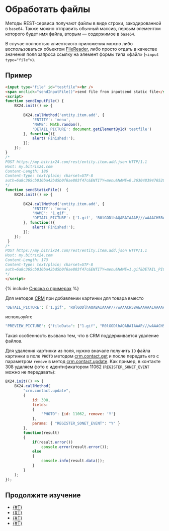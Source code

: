 # Обработать файлы

Методы REST-сервиса получают файлы в виде строки, закодированной в `base64`. Также можно отправить обычный массив, первым элементом которого будет имя файла, вторым — содержимое в `base64`.

В случае полностью клиентского приложения можно либо воспользоваться объектом [FileReader](http://www.w3.org/TR/FileAPI/), либо просто отдать в качестве значения поля запроса ссылку на элемент формы типа «файл» (`<input type="file">`).

## Пример

```html
<input type="file" id="testfile"><br />
<span onclick="sendInputFile()">send file from inputsend static file</span>
<script>
function sendInputFile() {
    BX24.init(() => {
    
        BX24.callMethod('entity.item.add', {
            'ENTITY': 'menu',
            'NAME': Math.random(),
            'DETAIL_PICTURE': document.getElementById('testfile')
        }, function(){
            alert('Finished!');
        });
    });
}
/*
POST https://my.bitrix24.com/rest/entity.item.add.json HTTP/1.1
Host: my.bitrix24.com
Content-Length: 186
Content-Type: text/plain; charset=UTF-8
auth=6a8c365cb010ba42bd5b0f6ae803f47c&ENTITY=menu&NAME=0.2630483947652045&DETAIL_PICTURE[0]=1.gif&DETAIL_PICTURE[1]=R0lGODlhAQABAIAAAP%2F%2F%2FwAAACH5BAEAAAAALAAAAAABAAEAAAICRAEAOw%3D%3D
*/
function sendStaticFile()  {
    BX24.init(() => {
    
        BX24.callMethod('entity.item.add', {
            'ENTITY': 'menu',
            'NAME': '1.gif',
            'DETAIL_PICTURE': ['1.gif', 'R0lGODlhAQABAIAAAP///wAAACH5BAEAAAAALAAAAAABAAEAAAICRAEAOw==']
        }, function(){
            alert('Finished!');
        });
    });
 }
/*
POST https://my.bitrix24.com/rest/entity.item.add.json HTTP/1.1
Host: my.bitrix24.com
Content-Length: 173
Content-Type: text/plain; charset=UTF-8
auth=6a8c365cb010ba42bd5b0f6ae803f47c&ENTITY=menu&NAME=1.gif&DETAIL_PICTURE[0]=1.gif&DETAIL_PICTURE[1]=R0lGODlhAQABAIAAAP%2F%2F%2FwAAACH5BAEAAAAALAAAAAABAAEAAAICRAEAOw%3D%3D
*/
</script>
```

{% include [Сноска о примерах](../../../_includes/examples.md) %}

Для методов [CRM](../../crm/index.md) при добавлении картинки для товара вместо

```php
'DETAIL_PICTURE': ['1.gif', 'R0lGODlhAQABAIAAAP///wAAACH5BAEAAAAALAAAAAABAAEAAAICRAEAOw==']
```

используйте

```php
"PREVIEW_PICTURE": {"fileData": ["1.gif", "R0lGODlhAQABAIAAAP///wAAACH5BAEAAAAALAAAAAABAAEAAAICRAEAOw=="]}
```

Такая особенность вызвана тем, что в CRM поддерживается удаление файлов.

Для удаления картинки из поля, нужно вначале получить `ID` файла картинки в поле `PHOTO` методом [crm.contact.get](../../crm/contacts/crm-contact-get.md) и после передать его с параметром `remove` в метод [crm.contact.update](../../crm/contacts/crm-contact-update.md). Как пример, в контакте 308 удаляем фото с идентификатором 11062 (`REGISTER_SONET_EVENT` можно не передавать):

```js
BX24.init(() => {
    BX24.callMethod(
        "crm.contact.update",
        {
            id: 308,
            fields:
            {
                "PHOTO": {id: 11062, remove: 'Y'}
            },
            params: { "REGISTER_SONET_EVENT": "Y" }        
        },
        function(result)
        {
            if(result.error())
                console.error(result.error());
            else
            {
                console.info(result.data());                
            }
        }
    );
});
```

## Продолжите изучение

- [{#T}](./bx24-call-bind.md)
- [{#T}](./bx24-call-unbind.md)
- [{#T}](./bx24-call-method.md)
- [{#T}](./bx24-call-batch.md)